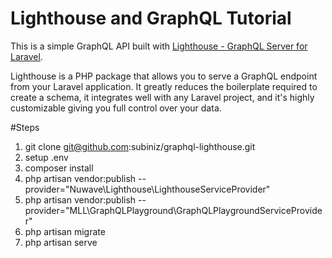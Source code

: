 # Lighthouse and GraphQL Tutorial

This is a simple GraphQL API built with [Lighthouse - GraphQL Server for Laravel](https://github.com/nuwave/lighthouse).

Lighthouse is a PHP package that allows you to serve a GraphQL endpoint from your Laravel application. It greatly 
reduces the boilerplate required to create a schema, it integrates well with any Laravel project, and it's highly 
customizable giving you full control over your data.

#Steps
1. git clone git@github.com:subiniz/graphql-lighthouse.git
2. setup .env
3. composer install
4. php artisan vendor:publish --provider="Nuwave\Lighthouse\LighthouseServiceProvider"
5. php artisan vendor:publish --provider="MLL\GraphQLPlayground\GraphQLPlaygroundServiceProvider" 
6. php artisan migrate
7. php artisan serve
